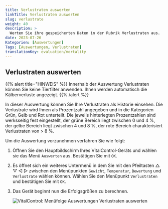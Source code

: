 ```yaml
---
title: Verlustraten auswerten
linkTitle: Verlustraten auswerten
slug: verlustrate
weight: 40
description: >
  Werten Sie ihre gespeicherten Daten in der Rubrik Verlustraten aus.
date: 2023-07-26
Kategorien: [Auswertungen]
Tags: [Auswertungen, Verlustraten]
translationKey: evaluation/mortality
---
```

## Verlustraten auswerten
{{% alert title="HINWEIS" %}}
Innerhalb der Auswertung Verlustraten können Sie keine Tierfilter anwenden. Ihnen werden automatisch die Kälberverluste angezeigt.
{{% /alert %}}

In dieser Auswertung können Sie Ihre Verlustraten als Historie einsehen. Die Verlustrate wird Ihnen als Prozentzahl angegeben und in die Kategorien Grün, Gelb und Rot unterteilt. Die jeweils hinterlegten Prozentzahlen sind werksseitig fest eingestellt, der grüne Bereich liegt zwischen 0 und 4 %, der gelbe Bereich liegt zwischen 4 und 8 %, der rote Bereich charakterisiert Verlustraten von > 8 %.

Um die Auswertung vorzunehmen verfahren Sie wie folgt:

1. Öffnen Sie den Hauptbildschirm Ihres VitalControl-Geräts und wählen sie das Menü `Auswerten` aus. Bestätigen Sie mit `OK`.

2. Es öffnet sich ein weiteres Untermenü in dem Sie mit den Pfeiltasten △ ▽ ◁ ▷ zwischen den Menüpunkten `Gewicht`, `Temperatur`, `Bewertung` und `Verlustrate` wählen können. Wählen Sie den Menüpunkt `Verlustraten` und bestätigen Sie mit `OK`.

3. Das Gerät beginnt nun die Erfolgsgrößen zu berechnen.

   ![VitalControl: Menüfolge Auswertungen Verlustraten auswerten](../bilder/verlustraten.png "Verlustraten auswerten")

